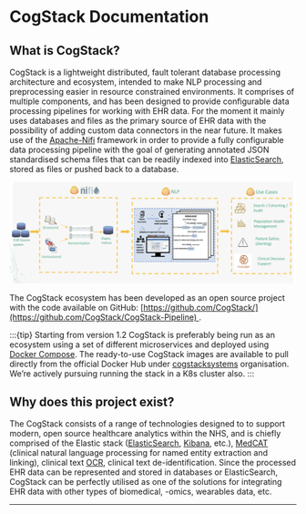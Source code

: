 


# CogStack Documentation

## What is CogStack?

CogStack is a lightweight distributed, fault tolerant database processing architecture and ecosystem, intended to make NLP processing and preprocessing easier in resource constrained environments. It comprises of multiple components, and has been designed to provide configurable data processing pipelines for working with EHR data. For the moment it mainly uses databases and files as the primary source of EHR data with the possibility of adding custom data connectors in the near future. It makes use of the [Apache-Nifi](https://nifi.apache.org/) framework in order to provide a fully configurable data processing pipeline with the goal of generating annotated JSON standardised schema files that can be readily indexed into [ElasticSearch](https://www.elastic.co/), stored as files or pushed back to a database.

![](./attachments/54bb85e8-0428-4a56-a702-fd359272ed6e.png)

The CogStack ecosystem has been developed as an open source project with the code available on GitHub: [https://github.com/CogStack/](https://github.com/CogStack/CogStack-Pipeline) .

:::{tip}
Starting from version 1.2 CogStack is preferably being run as an ecosystem using a set of different microservices and deployed using [Docker Compose](https://docs.docker.com/compose/). The ready-to-use CogStack images are available to pull directly from the official Docker Hub under [cogstacksystems](https://hub.docker.com/u/cogstacksystems/) organisation. We’re actively pursuing running the stack in a K8s cluster also.
:::

## Why does this project exist?

The CogStack consists of a range of technologies designed to to support modern, open source healthcare analytics within the NHS, and is chiefly comprised of the Elastic stack ([ElasticSearch](https://www.elastic.co/products/elasticsearch), [Kibana](https://www.elastic.co/products/kibana), etc.), [MedCAT](https://github.com/CogStack/MedCAT) (clinical natural language processing for named entity extraction and linking), clinical text [OCR](https://github.com/CogStack/ocr-service), clinical text de-identification. Since the processed EHR data can be represented and stored in databases or ElasticSearch, CogStack can be perfectly utilised as one of the solutions for integrating EHR data with other types of biomedical, -omics, wearables data, etc.

---